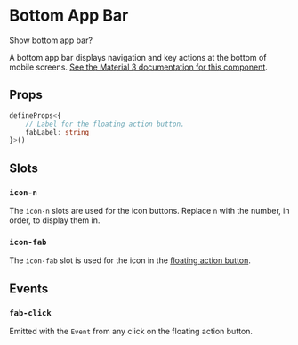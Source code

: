 # Bottom App Bar

<script setup>
import { ref } from 'vue'
import Preview from '../Preview.vue'
import { HBottomAppBar, HSwitch, HFloatingActionButton, HIconButton } from '../../src/'
import Magnify from '~icons/mdi/magnify'
import Delete from '~icons/mdi/delete-outline'
import Archive from '~icons/mdi/archive-arrow-down'
import Reply from '~icons/mdi/reply'
import Plus from '~icons/mdi/plus'

const isOpen = ref(false)
const alert = (msg) => window.alert(msg)
</script>

<preview :options="{}">
    <div class="preview-row">
        <label for="app-bar-open">Show bottom app bar?</label>
        <h-switch id="app-bar-open" v-model="isOpen" />
    </div>
    <h-bottom-app-bar v-if="isOpen" fab-label="New" @fab-click="alert('hey')">
        <template #icon-1>
            <h-icon-button kind="standard" label="Search">
                <magnify />
            </h-icon-button>
        </template>
        <template #icon-2>
            <h-icon-button kind="standard" label="Delete">
                <delete />
            </h-icon-button>
        </template>
        <template #icon-3>
            <h-icon-button kind="standard" label="Archive">
                <archive />
            </h-icon-button>
        </template>
        <template #icon-4>
            <h-icon-button kind="standard" label="Reply">
                <reply />
            </h-icon-button>
        </template>
        <template #icon-fab>
            <plus />
        </template>
    </h-bottom-app-bar>
</preview>

A bottom app bar displays navigation and key actions at the bottom of mobile
screens. [See the Material 3 documentation for this component][m3-bab].

## Props

```ts
defineProps<{
    // Label for the floating action button.
    fabLabel: string
}>()
```

## Slots

### `icon-n`

The `icon-n` slots are used for the icon buttons. Replace `n` with the number,
in order, to display them in.

### `icon-fab`

The `icon-fab` slot is used for the icon in the [floating action button][h-fab].

## Events

### `fab-click`

Emitted with the `Event` from any click on the floating action button.

[m3-bab]: https://m3.material.io/components/bottom-app-bar
[h-fab]: /components/fab
